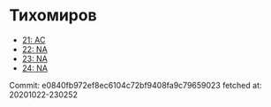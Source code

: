 # Тихомиров
- [21: AC](21.md)
- [22: NA](22.md)
- [23: NA](23.md)
- [24: NA](24.md)

Commit: e0840fb972ef8ec6104c72bf9408fa9c79659023
 fetched at: 20201022-230252
